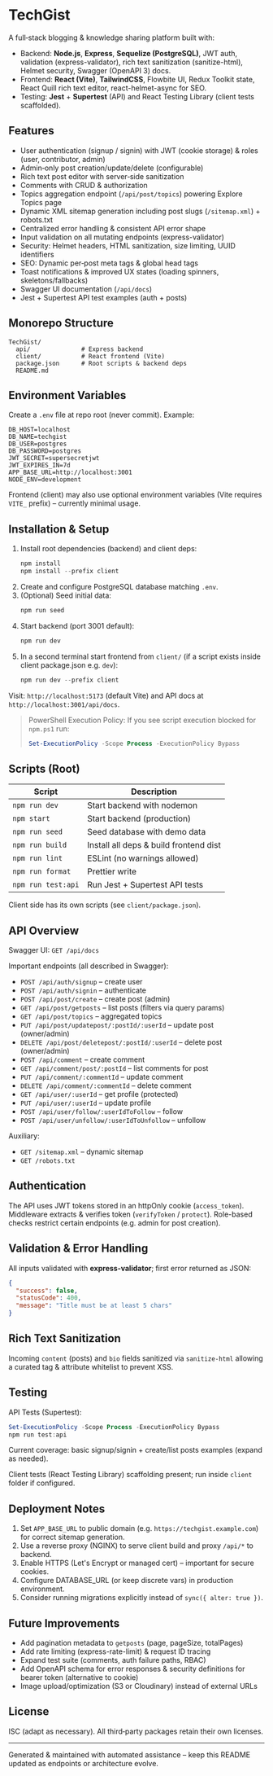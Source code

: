 # TechGist

A full‑stack blogging & knowledge sharing platform built with:

- Backend: **Node.js**, **Express**, **Sequelize (PostgreSQL)**, JWT auth, validation (express-validator), rich text sanitization (sanitize-html), Helmet security, Swagger (OpenAPI 3) docs.
- Frontend: **React (Vite)**, **TailwindCSS**, Flowbite UI, Redux Toolkit state, React Quill rich text editor, react-helmet-async for SEO.
- Testing: **Jest** + **Supertest** (API) and React Testing Library (client tests scaffolded).

## Features

- User authentication (signup / signin) with JWT (cookie storage) & roles (user, contributor, admin)
- Admin‑only post creation/update/delete (configurable)
- Rich text post editor with server‑side sanitization
- Comments with CRUD & authorization
- Topics aggregation endpoint (`/api/post/topics`) powering Explore Topics page
- Dynamic XML sitemap generation including post slugs (`/sitemap.xml`) + robots.txt
- Centralized error handling & consistent API error shape
- Input validation on all mutating endpoints (express-validator)
- Security: Helmet headers, HTML sanitization, size limiting, UUID identifiers
- SEO: Dynamic per‑post meta tags & global head tags
- Toast notifications & improved UX states (loading spinners, skeletons/fallbacks)
- Swagger UI documentation (`/api/docs`)
- Jest + Supertest API test examples (auth + posts)

## Monorepo Structure

```
TechGist/
  api/              # Express backend
  client/           # React frontend (Vite)
  package.json      # Root scripts & backend deps
  README.md
```

## Environment Variables

Create a `.env` file at repo root (never commit). Example:

```
DB_HOST=localhost
DB_NAME=techgist
DB_USER=postgres
DB_PASSWORD=postgres
JWT_SECRET=supersecretjwt
JWT_EXPIRES_IN=7d
APP_BASE_URL=http://localhost:3001
NODE_ENV=development
```

Frontend (client) may also use optional environment variables (Vite requires `VITE_` prefix) – currently minimal usage.

## Installation & Setup

1. Install root dependencies (backend) and client deps:
   ```powershell
   npm install
   npm install --prefix client
   ```
2. Create and configure PostgreSQL database matching `.env`.
3. (Optional) Seed initial data:
   ```powershell
   npm run seed
   ```
4. Start backend (port 3001 default):
   ```powershell
   npm run dev
   ```
5. In a second terminal start frontend from `client/` (if a script exists inside client package.json e.g. `dev`):
   ```powershell
   npm run dev --prefix client
   ```

Visit: `http://localhost:5173` (default Vite) and API docs at `http://localhost:3001/api/docs`.

> PowerShell Execution Policy: If you see script execution blocked for `npm.ps1` run:
> ```powershell
> Set-ExecutionPolicy -Scope Process -ExecutionPolicy Bypass
> ```

## Scripts (Root)

| Script | Description |
|--------|-------------|
| `npm run dev` | Start backend with nodemon |
| `npm start` | Start backend (production) |
| `npm run seed` | Seed database with demo data |
| `npm run build` | Install all deps & build frontend dist |
| `npm run lint` | ESLint (no warnings allowed) |
| `npm run format` | Prettier write |
| `npm run test:api` | Run Jest + Supertest API tests |

Client side has its own scripts (see `client/package.json`).

## API Overview

Swagger UI: `GET /api/docs`

Important endpoints (all described in Swagger):

- `POST /api/auth/signup` – create user
- `POST /api/auth/signin` – authenticate
- `POST /api/post/create` – create post (admin)
- `GET /api/post/getposts` – list posts (filters via query params)
- `GET /api/post/topics` – aggregated topics
- `PUT /api/post/updatepost/:postId/:userId` – update post (owner/admin)
- `DELETE /api/post/deletepost/:postId/:userId` – delete post (owner/admin)
- `POST /api/comment` – create comment
- `GET /api/comment/post/:postId` – list comments for post
- `PUT /api/comment/:commentId` – update comment
- `DELETE /api/comment/:commentId` – delete comment
- `GET /api/user/:userId` – get profile (protected)
- `PUT /api/user/:userId` – update profile
- `POST /api/user/follow/:userIdToFollow` – follow
- `POST /api/user/unfollow/:userIdToUnfollow` – unfollow

Auxiliary:
- `GET /sitemap.xml` – dynamic sitemap
- `GET /robots.txt`

## Authentication

The API uses JWT tokens stored in an httpOnly cookie (`access_token`). Middleware extracts & verifies token (`verifyToken` / `protect`). Role-based checks restrict certain endpoints (e.g. admin for post creation).

## Validation & Error Handling

All inputs validated with **express-validator**; first error returned as JSON:
```json
{
  "success": false,
  "statusCode": 400,
  "message": "Title must be at least 5 chars"
}
```

## Rich Text Sanitization

Incoming `content` (posts) and `bio` fields sanitized via `sanitize-html` allowing a curated tag & attribute whitelist to prevent XSS.

## Testing

API Tests (Supertest):
```powershell
Set-ExecutionPolicy -Scope Process -ExecutionPolicy Bypass
npm run test:api
```
Current coverage: basic signup/signin + create/list posts examples (expand as needed).

Client tests (React Testing Library) scaffolding present; run inside `client` folder if configured.

## Deployment Notes

1. Set `APP_BASE_URL` to public domain (e.g. `https://techgist.example.com`) for correct sitemap generation.
2. Use a reverse proxy (NGINX) to serve client build and proxy `/api/*` to backend.
3. Enable HTTPS (Let's Encrypt or managed cert) – important for secure cookies.
4. Configure DATABASE_URL (or keep discrete vars) in production environment.
5. Consider running migrations explicitly instead of `sync({ alter: true })`.

## Future Improvements

- Add pagination metadata to `getposts` (page, pageSize, totalPages)
- Add rate limiting (express-rate-limit) & request ID tracing
- Expand test suite (comments, auth failure paths, RBAC)
- Add OpenAPI schema for error responses & security definitions for bearer token (alternative to cookie)
- Image upload/optimization (S3 or Cloudinary) instead of external URLs

## License

ISC (adapt as necessary). All third‑party packages retain their own licenses.

---
Generated & maintained with automated assistance – keep this README updated as endpoints or architecture evolve.
